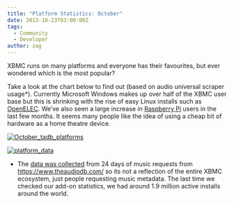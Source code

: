 ```yaml
---
title: "Platform Statistics: October"
date: 2013-10-23T03:00:00Z
tags:
  - Community
  - Developer
author: zag
---
```


XBMC runs on many platforms and everyone has their favourites, but ever wondered which is the most popular?

Take a look at the chart below to find out (based on audio universal scraper usage\*). Currently Microsoft Windows makes up over half of the XBMC user base but this is shrinking with the rise of easy Linux installs such as [OpenELEC](https://openelec.tv/). We’ve also seen a large increase in [Raspberry Pi](https://openelec.tv/get-openelec) users in the last few months. It seems many people like the idea of using a cheap bit of hardware as a home theatre device.

[![October_tadb_platforms](/images/blog/October_tadb_platforms1.webp)](/images/blog/October_tadb_platforms1.webp)

[![platform_data](/images/blog/platform_data.webp)](/images/blog/platform_data.webp)

- The [data was collected](https://www.theaudiodb.com/forum/viewtopic.php?p=1718&p=1718) from 24 days of music requests from <https://www.theaudiodb.com/> so its not a reflection of the entire XBMC ecosystem, just people requesting music metadata. The last time we checked our add-on statistics, we had around 1.9 million active installs around the world.
